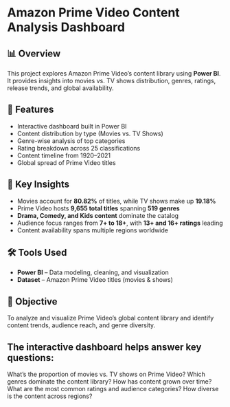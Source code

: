 # Amazon Prime Video Content Analysis Dashboard
## 📊 Overview
This project explores Amazon Prime Video’s content library using **Power BI**.  
It provides insights into movies vs. TV shows distribution, genres, ratings, release trends, and global availability.

## 🚀 Features
- Interactive dashboard built in Power BI  
- Content distribution by type (Movies vs. TV Shows)  
- Genre-wise analysis of top categories  
- Rating breakdown across 25 classifications  
- Content timeline from 1920–2021  
- Global spread of Prime Video titles  

## 📌 Key Insights
- Movies account for **80.82%** of titles, while TV shows make up **19.18%**  
- Prime Video hosts **9,655 total titles** spanning **519 genres**  
- **Drama, Comedy, and Kids content** dominate the catalog  
- Audience focus ranges from **7+ to 18+**, with **13+ and 16+ ratings** leading  
- Content availability spans multiple regions worldwide  

## 🛠️ Tools Used
- **Power BI** – Data modeling, cleaning, and visualization  
- **Dataset** – Amazon Prime Video titles (movies & shows)  

## 🎯 Objective
To analyze and visualize Prime Video’s global content library and identify content trends, audience reach, and genre diversity.

## The interactive dashboard helps answer key questions:
What’s the proportion of movies vs. TV shows on Prime Video?
Which genres dominate the content library?
How has content grown over time?
What are the most common ratings and audience categories?
How diverse is the content across regions?
